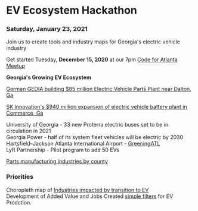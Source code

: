 
# EV Ecosystem Hackathon

### Saturday, January 23, 2021

Join us to create tools and industry maps for Georgia's electric vehicle industry  

Get started Tuesday, <b>December 15, 2020</b> at our 7pm <a href="https://www.meetup.com/codeforatlanta/">Code for Atlanta Meetup</a><br>


<b>Georgia's Growing EV Ecosystem</b>  

[German GEDIA building $85 million Electric Vehicle Parts Plant near Dalton, Ga](https://www.bizjournals.com/atlanta/news/2020/07/29/gedia-automotive-group-plant-dalton-georgia.html)  

[SK Innovation's $940 million expansion of electric vehicle battery plant in Commerce, Ga](https://www.bizjournals.com/atlanta/news/2020/06/30/sk-innovation-georgia-electric-vehicle-plant.html)  

University of Georgia - 33 new Proterra electric buses set to be in circulation in 2021  
Georgia Power - half of its system fleet vehicles will be electric by 2030  
Hartsfield–Jackson Atlanta International Airport - [GreeningATL](https://www.17sustainabledevelopmentgoals.org/greeningatl-the-most-resilient-airport-globally/)  
Lyft Partnership - Pilot program to add 50 EVs  

<a href="../../../localsite/info/#go=parts&show=counties">Parts manufacturing industries by county</a>  

<h3>Priorities</h3>

Choropleth map of 
<a href="../projects/mobility/">Industries impacted by transition to EV</a><br>
Development of Added Value and Jobs Created <a href="../../io/charts/inflow-outflow/#indicators=VADD,JOBS">simple filters</a> for EV Prodction.

<!--
Georgia Labor Market Explorer
https://explorer.gdol.ga.gov/vosnet/Logoff.aspx?Displayonly=1&utype=L&plang=E
-->

